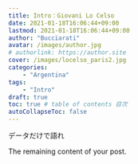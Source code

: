 ```yaml
---
title: Intro：Giovani Lo Celso 
date: 2021-01-18T16:06:44+09:00
lastmod: 2021-01-18T16:06:44+09:00
author: "Bucciarati"
avatar: /images/author.jpg
# authorlink: https://author.site
cover: /images/locelso_paris2.jpg
categories:
    - "Argentina"
tags: 
    - "Intro"
draft: true
toc: true # table of contents 目次
autoCollapseToc: false
---
```

データだけで語れ

<!--more-->

The remaining content of your post.
